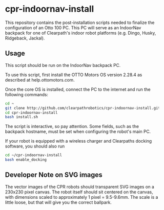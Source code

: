 # cpr-indoornav-install

This repository contains the post-installation scripts needed to finalize the configuration of an Otto 100 PC. This PC
will serve as an IndoorNav backpack for one of Clearpath's indoor robot platforms (e.g. Dingo, Husky, Ridgeback, Jackal).


## Usage

This script should be run on the IndoorNav backpack PC.

To use this script, first install the OTTO Motors OS version 2.28.4 as described at help.ottomotors.com.

Once the core OS is installed, connect the PC to the internet and run the following commands:
```bash
cd ~
git clone http://github.com/clearpathrobotics/cpr-indoornav-install.git
cd cpr-indoornav-install
bash install.sh
```

The script is interactive, so pay attention.  Some fields, such as the backpack hostname, must be set when configuring
the robot's main PC.

If your robot is equipped with a wireless charger and Clearpaths docking software, you should also run
```bash
cd ~/cpr-indoornav-install
bash enable_docking
```



Developer Note on SVG images
------------------------------

The vector images of the CPR robots should transparent SVG images on a
230x230 pixel canvas.  The robot itself should sit centered on the canvas,
with dimensions scaled to approximately 1 pixel = 9.5-9.6mm.  The scale is a
little loose, but that will give you the correct ballpark.

